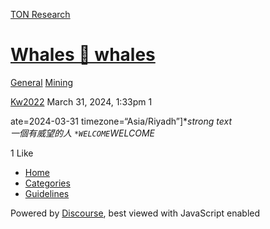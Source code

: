 [TON Research](/)

# [Whales 🐳 whales](/t/whales-whales/2232)

[General](/c/general/mining/47)  [Mining](/c/general/mining/47) 

    

[Kw2022](https://tonresear.ch/u/Kw2022)  March 31, 2024, 1:33pm  1

ate=2024-03-31 timezone=“Asia/Riyadh”\]\*_strong text  
一個有威望的人 `*WELCOME`WELCOME_

  1 Like

*   [Home](/)
*   [Categories](/categories)
*   [Guidelines](/guidelines)

Powered by [Discourse](https://www.discourse.org), best viewed with JavaScript enabled